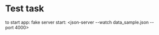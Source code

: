 # Test task

to start app: <npm start>
fake server start: <json-server --watch data_sample.json --port 4000>